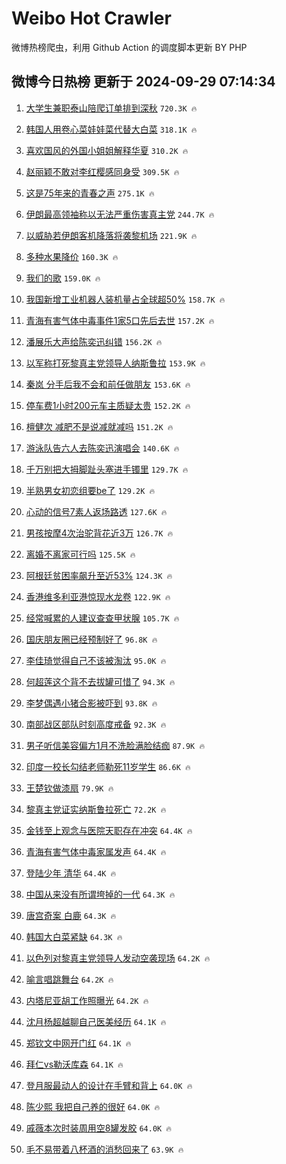 # Weibo Hot Crawler 



微博热榜爬虫，利用 Github Action 的调度脚本更新 BY PHP 


## 微博今日热榜 更新于 2024-09-29 07:14:34 
1. [大学生兼职泰山陪爬订单排到深秋](https://s.weibo.com/weibo?q=%23%E5%A4%A7%E5%AD%A6%E7%94%9F%E5%85%BC%E8%81%8C%E6%B3%B0%E5%B1%B1%E9%99%AA%E7%88%AC%E8%AE%A2%E5%8D%95%E6%8E%92%E5%88%B0%E6%B7%B1%E7%A7%8B%23&t=31&band_rank=1&Refer=top) `720.3K 🔥` 

1. [韩国人用卷心菜娃娃菜代替大白菜](https://s.weibo.com/weibo?q=%23%E9%9F%A9%E5%9B%BD%E4%BA%BA%E7%94%A8%E5%8D%B7%E5%BF%83%E8%8F%9C%E5%A8%83%E5%A8%83%E8%8F%9C%E4%BB%A3%E6%9B%BF%E5%A4%A7%E7%99%BD%E8%8F%9C%23&t=31&band_rank=2&Refer=top) `318.1K 🔥` 

1. [喜欢国风的外国小姐姐解释华夏](https://s.weibo.com/weibo?q=%23%E5%96%9C%E6%AC%A2%E5%9B%BD%E9%A3%8E%E7%9A%84%E5%A4%96%E5%9B%BD%E5%B0%8F%E5%A7%90%E5%A7%90%E8%A7%A3%E9%87%8A%E5%8D%8E%E5%A4%8F%23&t=31&band_rank=3&Refer=top) `310.2K 🔥` 

1. [赵丽颖不敢对李红樱感同身受](https://s.weibo.com/weibo?q=%23%E8%B5%B5%E4%B8%BD%E9%A2%96%E4%B8%8D%E6%95%A2%E5%AF%B9%E6%9D%8E%E7%BA%A2%E6%A8%B1%E6%84%9F%E5%90%8C%E8%BA%AB%E5%8F%97%23&t=31&band_rank=4&Refer=top) `309.5K 🔥` 

1. [这是75年来的青春之声](https://s.weibo.com/weibo?q=%23%E8%BF%99%E6%98%AF75%E5%B9%B4%E6%9D%A5%E7%9A%84%E9%9D%92%E6%98%A5%E4%B9%8B%E5%A3%B0%23&t=31&band_rank=5&Refer=top) `275.1K 🔥` 

1. [伊朗最高领袖称以无法严重伤害真主党](https://s.weibo.com/weibo?q=%23%E4%BC%8A%E6%9C%97%E6%9C%80%E9%AB%98%E9%A2%86%E8%A2%96%E7%A7%B0%E4%BB%A5%E6%97%A0%E6%B3%95%E4%B8%A5%E9%87%8D%E4%BC%A4%E5%AE%B3%E7%9C%9F%E4%B8%BB%E5%85%9A%23&t=31&band_rank=6&Refer=top) `244.7K 🔥` 

1. [以威胁若伊朗客机降落将袭黎机场](https://s.weibo.com/weibo?q=%23%E4%BB%A5%E5%A8%81%E8%83%81%E8%8B%A5%E4%BC%8A%E6%9C%97%E5%AE%A2%E6%9C%BA%E9%99%8D%E8%90%BD%E5%B0%86%E8%A2%AD%E9%BB%8E%E6%9C%BA%E5%9C%BA%23&t=31&band_rank=7&Refer=top) `221.9K 🔥` 

1. [多种水果降价](https://s.weibo.com/weibo?q=%23%E5%A4%9A%E7%A7%8D%E6%B0%B4%E6%9E%9C%E9%99%8D%E4%BB%B7%23&t=31&band_rank=8&Refer=top) `160.3K 🔥` 

1. [我们的歌](https://s.weibo.com/weibo?q=%E6%88%91%E4%BB%AC%E7%9A%84%E6%AD%8C&t=31&band_rank=9&Refer=top) `159.0K 🔥` 

1. [我国新增工业机器人装机量占全球超50%](https://s.weibo.com/weibo?q=%23%E6%88%91%E5%9B%BD%E6%96%B0%E5%A2%9E%E5%B7%A5%E4%B8%9A%E6%9C%BA%E5%99%A8%E4%BA%BA%E8%A3%85%E6%9C%BA%E9%87%8F%E5%8D%A0%E5%85%A8%E7%90%83%E8%B6%8550%25%23&t=31&band_rank=10&Refer=top) `158.7K 🔥` 

1. [青海有害气体中毒事件1家5口先后去世](https://s.weibo.com/weibo?q=%23%E9%9D%92%E6%B5%B7%E6%9C%89%E5%AE%B3%E6%B0%94%E4%BD%93%E4%B8%AD%E6%AF%92%E4%BA%8B%E4%BB%B61%E5%AE%B65%E5%8F%A3%E5%85%88%E5%90%8E%E5%8E%BB%E4%B8%96%23&t=31&band_rank=11&Refer=top) `157.2K 🔥` 

1. [潘展乐大声给陈奕迅纠错](https://s.weibo.com/weibo?q=%23%E6%BD%98%E5%B1%95%E4%B9%90%E5%A4%A7%E5%A3%B0%E7%BB%99%E9%99%88%E5%A5%95%E8%BF%85%E7%BA%A0%E9%94%99%23&t=31&band_rank=12&Refer=top) `156.2K 🔥` 

1. [以军称打死黎真主党领导人纳斯鲁拉](https://s.weibo.com/weibo?q=%23%E4%BB%A5%E5%86%9B%E7%A7%B0%E6%89%93%E6%AD%BB%E9%BB%8E%E7%9C%9F%E4%B8%BB%E5%85%9A%E9%A2%86%E5%AF%BC%E4%BA%BA%E7%BA%B3%E6%96%AF%E9%B2%81%E6%8B%89%23&t=31&band_rank=13&Refer=top) `153.9K 🔥` 

1. [秦岚 分手后我不会和前任做朋友](https://s.weibo.com/weibo?q=%E7%A7%A6%E5%B2%9A%20%E5%88%86%E6%89%8B%E5%90%8E%E6%88%91%E4%B8%8D%E4%BC%9A%E5%92%8C%E5%89%8D%E4%BB%BB%E5%81%9A%E6%9C%8B%E5%8F%8B&t=31&band_rank=14&Refer=top) `153.6K 🔥` 

1. [停车费1小时200元车主质疑太贵](https://s.weibo.com/weibo?q=%23%E5%81%9C%E8%BD%A6%E8%B4%B91%E5%B0%8F%E6%97%B6200%E5%85%83%E8%BD%A6%E4%B8%BB%E8%B4%A8%E7%96%91%E5%A4%AA%E8%B4%B5%23&t=31&band_rank=15&Refer=top) `152.2K 🔥` 

1. [檀健次 减肥不是说减就减吗](https://s.weibo.com/weibo?q=%E6%AA%80%E5%81%A5%E6%AC%A1%20%E5%87%8F%E8%82%A5%E4%B8%8D%E6%98%AF%E8%AF%B4%E5%87%8F%E5%B0%B1%E5%87%8F%E5%90%97&t=31&band_rank=16&Refer=top) `151.2K 🔥` 

1. [游泳队告六人去陈奕迅演唱会](https://s.weibo.com/weibo?q=%23%E6%B8%B8%E6%B3%B3%E9%98%9F%E5%91%8A%E5%85%AD%E4%BA%BA%E5%8E%BB%E9%99%88%E5%A5%95%E8%BF%85%E6%BC%94%E5%94%B1%E4%BC%9A%23&t=31&band_rank=17&Refer=top) `140.6K 🔥` 

1. [千万别把大拇脚趾头塞进手镯里](https://s.weibo.com/weibo?q=%E5%8D%83%E4%B8%87%E5%88%AB%E6%8A%8A%E5%A4%A7%E6%8B%87%E8%84%9A%E8%B6%BE%E5%A4%B4%E5%A1%9E%E8%BF%9B%E6%89%8B%E9%95%AF%E9%87%8C&t=31&band_rank=18&Refer=top) `129.7K 🔥` 

1. [半熟男女初恋组要be了](https://s.weibo.com/weibo?q=%23%E5%8D%8A%E7%86%9F%E7%94%B7%E5%A5%B3%E5%88%9D%E6%81%8B%E7%BB%84%E8%A6%81be%E4%BA%86%23&t=31&band_rank=19&Refer=top) `129.2K 🔥` 

1. [心动的信号7素人返场路透](https://s.weibo.com/weibo?q=%23%E5%BF%83%E5%8A%A8%E7%9A%84%E4%BF%A1%E5%8F%B77%E7%B4%A0%E4%BA%BA%E8%BF%94%E5%9C%BA%E8%B7%AF%E9%80%8F%23&t=31&band_rank=20&Refer=top) `127.6K 🔥` 

1. [男孩按摩4次治驼背花近3万](https://s.weibo.com/weibo?q=%23%E7%94%B7%E5%AD%A9%E6%8C%89%E6%91%A94%E6%AC%A1%E6%B2%BB%E9%A9%BC%E8%83%8C%E8%8A%B1%E8%BF%913%E4%B8%87%23&t=31&band_rank=21&Refer=top) `126.7K 🔥` 

1. [离婚不离家可行吗](https://s.weibo.com/weibo?q=%23%E7%A6%BB%E5%A9%9A%E4%B8%8D%E7%A6%BB%E5%AE%B6%E5%8F%AF%E8%A1%8C%E5%90%97%23&t=31&band_rank=22&Refer=top) `125.5K 🔥` 

1. [阿根廷贫困率飙升至近53%](https://s.weibo.com/weibo?q=%23%E9%98%BF%E6%A0%B9%E5%BB%B7%E8%B4%AB%E5%9B%B0%E7%8E%87%E9%A3%99%E5%8D%87%E8%87%B3%E8%BF%9153%25%23&t=31&band_rank=23&Refer=top) `124.3K 🔥` 

1. [香港维多利亚港惊现水龙卷](https://s.weibo.com/weibo?q=%23%E9%A6%99%E6%B8%AF%E7%BB%B4%E5%A4%9A%E5%88%A9%E4%BA%9A%E6%B8%AF%E6%83%8A%E7%8E%B0%E6%B0%B4%E9%BE%99%E5%8D%B7%23&t=31&band_rank=24&Refer=top) `122.9K 🔥` 

1. [经常喊累的人建议查查甲状腺](https://s.weibo.com/weibo?q=%23%E7%BB%8F%E5%B8%B8%E5%96%8A%E7%B4%AF%E7%9A%84%E4%BA%BA%E5%BB%BA%E8%AE%AE%E6%9F%A5%E6%9F%A5%E7%94%B2%E7%8A%B6%E8%85%BA%23&t=31&band_rank=25&Refer=top) `105.7K 🔥` 

1. [国庆朋友圈已经预制好了](https://s.weibo.com/weibo?q=%E5%9B%BD%E5%BA%86%E6%9C%8B%E5%8F%8B%E5%9C%88%E5%B7%B2%E7%BB%8F%E9%A2%84%E5%88%B6%E5%A5%BD%E4%BA%86&t=31&band_rank=26&Refer=top) `96.8K 🔥` 

1. [李佳琦觉得自己不该被淘汰](https://s.weibo.com/weibo?q=%23%E6%9D%8E%E4%BD%B3%E7%90%A6%E8%A7%89%E5%BE%97%E8%87%AA%E5%B7%B1%E4%B8%8D%E8%AF%A5%E8%A2%AB%E6%B7%98%E6%B1%B0%23&t=31&band_rank=27&Refer=top) `95.0K 🔥` 

1. [何超莲这个背不去拔罐可惜了](https://s.weibo.com/weibo?q=%E4%BD%95%E8%B6%85%E8%8E%B2%E8%BF%99%E4%B8%AA%E8%83%8C%E4%B8%8D%E5%8E%BB%E6%8B%94%E7%BD%90%E5%8F%AF%E6%83%9C%E4%BA%86&t=31&band_rank=28&Refer=top) `94.3K 🔥` 

1. [李梦偶遇小猪合影被吓到](https://s.weibo.com/weibo?q=%E6%9D%8E%E6%A2%A6%E5%81%B6%E9%81%87%E5%B0%8F%E7%8C%AA%E5%90%88%E5%BD%B1%E8%A2%AB%E5%90%93%E5%88%B0&t=31&band_rank=29&Refer=top) `93.8K 🔥` 

1. [南部战区部队时刻高度戒备](https://s.weibo.com/weibo?q=%23%E5%8D%97%E9%83%A8%E6%88%98%E5%8C%BA%E9%83%A8%E9%98%9F%E6%97%B6%E5%88%BB%E9%AB%98%E5%BA%A6%E6%88%92%E5%A4%87%23&t=31&band_rank=30&Refer=top) `92.3K 🔥` 

1. [男子听信美容偏方1月不洗脸满脸结痂](https://s.weibo.com/weibo?q=%23%E7%94%B7%E5%AD%90%E5%90%AC%E4%BF%A1%E7%BE%8E%E5%AE%B9%E5%81%8F%E6%96%B91%E6%9C%88%E4%B8%8D%E6%B4%97%E8%84%B8%E6%BB%A1%E8%84%B8%E7%BB%93%E7%97%82%23&t=31&band_rank=31&Refer=top) `87.9K 🔥` 

1. [印度一校长勾结老师勒死11岁学生](https://s.weibo.com/weibo?q=%23%E5%8D%B0%E5%BA%A6%E4%B8%80%E6%A0%A1%E9%95%BF%E5%8B%BE%E7%BB%93%E8%80%81%E5%B8%88%E5%8B%92%E6%AD%BB11%E5%B2%81%E5%AD%A6%E7%94%9F%23&t=31&band_rank=32&Refer=top) `86.6K 🔥` 

1. [王楚钦做漆扇](https://s.weibo.com/weibo?q=%23%E7%8E%8B%E6%A5%9A%E9%92%A6%E5%81%9A%E6%BC%86%E6%89%87%23&t=31&band_rank=33&Refer=top) `79.9K 🔥` 

1. [黎真主党证实纳斯鲁拉死亡](https://s.weibo.com/weibo?q=%23%E9%BB%8E%E7%9C%9F%E4%B8%BB%E5%85%9A%E8%AF%81%E5%AE%9E%E7%BA%B3%E6%96%AF%E9%B2%81%E6%8B%89%E6%AD%BB%E4%BA%A1%23&t=31&band_rank=34&Refer=top) `72.2K 🔥` 

1. [金钱至上观念与医院天职存在冲突](https://s.weibo.com/weibo?q=%23%E9%87%91%E9%92%B1%E8%87%B3%E4%B8%8A%E8%A7%82%E5%BF%B5%E4%B8%8E%E5%8C%BB%E9%99%A2%E5%A4%A9%E8%81%8C%E5%AD%98%E5%9C%A8%E5%86%B2%E7%AA%81%23&t=31&band_rank=35&Refer=top) `64.4K 🔥` 

1. [青海有害气体中毒家属发声](https://s.weibo.com/weibo?q=%23%E9%9D%92%E6%B5%B7%E6%9C%89%E5%AE%B3%E6%B0%94%E4%BD%93%E4%B8%AD%E6%AF%92%E5%AE%B6%E5%B1%9E%E5%8F%91%E5%A3%B0%23&t=31&band_rank=36&Refer=top) `64.4K 🔥` 

1. [登陆少年 清华](https://s.weibo.com/weibo?q=%E7%99%BB%E9%99%86%E5%B0%91%E5%B9%B4%20%E6%B8%85%E5%8D%8E&t=31&band_rank=37&Refer=top) `64.4K 🔥` 

1. [中国从来没有所谓垮掉的一代](https://s.weibo.com/weibo?q=%23%E4%B8%AD%E5%9B%BD%E4%BB%8E%E6%9D%A5%E6%B2%A1%E6%9C%89%E6%89%80%E8%B0%93%E5%9E%AE%E6%8E%89%E7%9A%84%E4%B8%80%E4%BB%A3%23&t=31&band_rank=38&Refer=top) `64.3K 🔥` 

1. [唐宫奇案 白鹿](https://s.weibo.com/weibo?q=%E5%94%90%E5%AE%AB%E5%A5%87%E6%A1%88%20%E7%99%BD%E9%B9%BF&t=31&band_rank=39&Refer=top) `64.3K 🔥` 

1. [韩国大白菜紧缺](https://s.weibo.com/weibo?q=%23%E9%9F%A9%E5%9B%BD%E5%A4%A7%E7%99%BD%E8%8F%9C%E7%B4%A7%E7%BC%BA%23&t=31&band_rank=40&Refer=top) `64.3K 🔥` 

1. [以色列对黎真主党领导人发动空袭现场](https://s.weibo.com/weibo?q=%23%E4%BB%A5%E8%89%B2%E5%88%97%E5%AF%B9%E9%BB%8E%E7%9C%9F%E4%B8%BB%E5%85%9A%E9%A2%86%E5%AF%BC%E4%BA%BA%E5%8F%91%E5%8A%A8%E7%A9%BA%E8%A2%AD%E7%8E%B0%E5%9C%BA%23&t=31&band_rank=41&Refer=top) `64.2K 🔥` 

1. [喻言唱跳舞台](https://s.weibo.com/weibo?q=%23%E5%96%BB%E8%A8%80%E5%94%B1%E8%B7%B3%E8%88%9E%E5%8F%B0%23&t=31&band_rank=42&Refer=top) `64.2K 🔥` 

1. [内塔尼亚胡工作照曝光](https://s.weibo.com/weibo?q=%23%E5%86%85%E5%A1%94%E5%B0%BC%E4%BA%9A%E8%83%A1%E5%B7%A5%E4%BD%9C%E7%85%A7%E6%9B%9D%E5%85%89%23&t=31&band_rank=43&Refer=top) `64.2K 🔥` 

1. [沈月杨超越聊自己医美经历](https://s.weibo.com/weibo?q=%E6%B2%88%E6%9C%88%E6%9D%A8%E8%B6%85%E8%B6%8A%E8%81%8A%E8%87%AA%E5%B7%B1%E5%8C%BB%E7%BE%8E%E7%BB%8F%E5%8E%86&t=31&band_rank=44&Refer=top) `64.1K 🔥` 

1. [郑钦文中网开门红](https://s.weibo.com/weibo?q=%23%E9%83%91%E9%92%A6%E6%96%87%E4%B8%AD%E7%BD%91%E5%BC%80%E9%97%A8%E7%BA%A2%23&t=31&band_rank=45&Refer=top) `64.1K 🔥` 

1. [拜仁vs勒沃库森](https://s.weibo.com/weibo?q=%E6%8B%9C%E4%BB%81vs%E5%8B%92%E6%B2%83%E5%BA%93%E6%A3%AE&t=31&band_rank=46&Refer=top) `64.1K 🔥` 

1. [登月服最动人的设计在手臂和背上](https://s.weibo.com/weibo?q=%23%E7%99%BB%E6%9C%88%E6%9C%8D%E6%9C%80%E5%8A%A8%E4%BA%BA%E7%9A%84%E8%AE%BE%E8%AE%A1%E5%9C%A8%E6%89%8B%E8%87%82%E5%92%8C%E8%83%8C%E4%B8%8A%23&t=31&band_rank=47&Refer=top) `64.0K 🔥` 

1. [陈少熙 我把自己养的很好](https://s.weibo.com/weibo?q=%E9%99%88%E5%B0%91%E7%86%99%20%E6%88%91%E6%8A%8A%E8%87%AA%E5%B7%B1%E5%85%BB%E7%9A%84%E5%BE%88%E5%A5%BD&t=31&band_rank=48&Refer=top) `64.0K 🔥` 

1. [戚薇本次时装周用空8罐发胶](https://s.weibo.com/weibo?q=%E6%88%9A%E8%96%87%E6%9C%AC%E6%AC%A1%E6%97%B6%E8%A3%85%E5%91%A8%E7%94%A8%E7%A9%BA8%E7%BD%90%E5%8F%91%E8%83%B6&t=31&band_rank=49&Refer=top) `64.0K 🔥` 

1. [毛不易带着八杯酒的消愁回来了](https://s.weibo.com/weibo?q=%E6%AF%9B%E4%B8%8D%E6%98%93%E5%B8%A6%E7%9D%80%E5%85%AB%E6%9D%AF%E9%85%92%E7%9A%84%E6%B6%88%E6%84%81%E5%9B%9E%E6%9D%A5%E4%BA%86&t=31&band_rank=50&Refer=top) `63.9K 🔥` 

